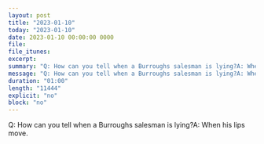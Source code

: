 ```yaml
---
layout: post
title: "2023-01-10"
today: "2023-01-10"
date: 2023-01-10 00:00:00 0000
file:
file_itunes:
excerpt:
summary: "Q: How can you tell when a Burroughs salesman is lying?A: When his lips move."
message: "Q: How can you tell when a Burroughs salesman is lying?A: When his lips move."
duration: "01:00"
length: "11444"
explicit: "no"
block: "no"
---
```

Q: How can you tell when a Burroughs salesman is lying?A: When his lips move.

